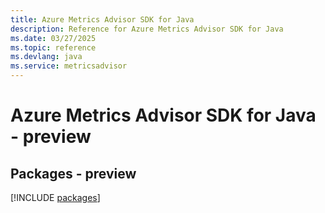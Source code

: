 ```yaml
---
title: Azure Metrics Advisor SDK for Java
description: Reference for Azure Metrics Advisor SDK for Java
ms.date: 03/27/2025
ms.topic: reference
ms.devlang: java
ms.service: metricsadvisor
---
```

# Azure Metrics Advisor SDK for Java - preview
## Packages - preview
[!INCLUDE [packages](metrics-advisor-index.md)]